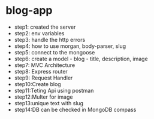 # blog-app

 - step1: created the server
 - step2: env variables
 - step3: handle the http errors
 - step4: how  to use morgan, body-parser, slug
 - step5: connect to the mongoose
 - step6: create a model - blog - title, description, image
 - step7: MVC Architecture
 - step8: Express router 
 - step9: Request Handler
 - step10:Create blog
 - step11:Teting Api using postman
 - step12:Multer for image
 - step13:unique text with slug
 - step14:DB can be checked in MongoDB compass